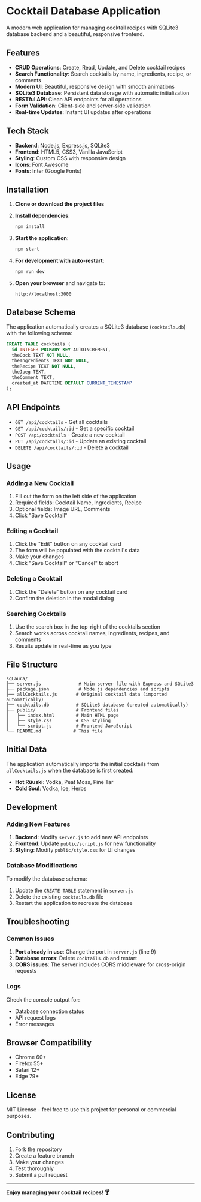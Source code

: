 # Cocktail Database Application

A modern web application for managing cocktail recipes with SQLite3 database backend and a beautiful, responsive frontend.

## Features

- **CRUD Operations**: Create, Read, Update, and Delete cocktail recipes
- **Search Functionality**: Search cocktails by name, ingredients, recipe, or comments
- **Modern UI**: Beautiful, responsive design with smooth animations
- **SQLite3 Database**: Persistent data storage with automatic initialization
- **RESTful API**: Clean API endpoints for all operations
- **Form Validation**: Client-side and server-side validation
- **Real-time Updates**: Instant UI updates after operations

## Tech Stack

- **Backend**: Node.js, Express.js, SQLite3
- **Frontend**: HTML5, CSS3, Vanilla JavaScript
- **Styling**: Custom CSS with responsive design
- **Icons**: Font Awesome
- **Fonts**: Inter (Google Fonts)

## Installation

1. **Clone or download the project files**

2. **Install dependencies**:

   ```bash
   npm install
   ```

3. **Start the application**:

   ```bash
   npm start
   ```

4. **For development with auto-restart**:

   ```bash
   npm run dev
   ```

5. **Open your browser** and navigate to:
   ```
   http://localhost:3000
   ```

## Database Schema

The application automatically creates a SQLite3 database (`cocktails.db`) with the following schema:

```sql
CREATE TABLE cocktails (
  id INTEGER PRIMARY KEY AUTOINCREMENT,
  theCock TEXT NOT NULL,
  theIngredients TEXT NOT NULL,
  theRecipe TEXT NOT NULL,
  theJpeg TEXT,
  theComment TEXT,
  created_at DATETIME DEFAULT CURRENT_TIMESTAMP
);
```

## API Endpoints

- `GET /api/cocktails` - Get all cocktails
- `GET /api/cocktails/:id` - Get a specific cocktail
- `POST /api/cocktails` - Create a new cocktail
- `PUT /api/cocktails/:id` - Update an existing cocktail
- `DELETE /api/cocktails/:id` - Delete a cocktail

## Usage

### Adding a New Cocktail

1. Fill out the form on the left side of the application
2. Required fields: Cocktail Name, Ingredients, Recipe
3. Optional fields: Image URL, Comments
4. Click "Save Cocktail"

### Editing a Cocktail

1. Click the "Edit" button on any cocktail card
2. The form will be populated with the cocktail's data
3. Make your changes
4. Click "Save Cocktail" or "Cancel" to abort

### Deleting a Cocktail

1. Click the "Delete" button on any cocktail card
2. Confirm the deletion in the modal dialog

### Searching Cocktails

1. Use the search box in the top-right of the cocktails section
2. Search works across cocktail names, ingredients, recipes, and comments
3. Results update in real-time as you type

## File Structure

```
sqLaura/
├── server.js              # Main server file with Express and SQLite3
├── package.json           # Node.js dependencies and scripts
├── allCocktails.js       # Original cocktail data (imported automatically)
├── cocktails.db          # SQLite3 database (created automatically)
├── public/               # Frontend files
│   ├── index.html        # Main HTML page
│   ├── style.css         # CSS styling
│   └── script.js         # Frontend JavaScript
└── README.md            # This file
```

## Initial Data

The application automatically imports the initial cocktails from `allCocktails.js` when the database is first created:

- **Hot Rüuski**: Vodka, Peat Moss, Pine Tar
- **Cold Soul**: Vodka, Ice, Herbs

## Development

### Adding New Features

1. **Backend**: Modify `server.js` to add new API endpoints
2. **Frontend**: Update `public/script.js` for new functionality
3. **Styling**: Modify `public/style.css` for UI changes

### Database Modifications

To modify the database schema:

1. Update the `CREATE TABLE` statement in `server.js`
2. Delete the existing `cocktails.db` file
3. Restart the application to recreate the database

## Troubleshooting

### Common Issues

1. **Port already in use**: Change the port in `server.js` (line 9)
2. **Database errors**: Delete `cocktails.db` and restart
3. **CORS issues**: The server includes CORS middleware for cross-origin requests

### Logs

Check the console output for:

- Database connection status
- API request logs
- Error messages

## Browser Compatibility

- Chrome 60+
- Firefox 55+
- Safari 12+
- Edge 79+

## License

MIT License - feel free to use this project for personal or commercial purposes.

## Contributing

1. Fork the repository
2. Create a feature branch
3. Make your changes
4. Test thoroughly
5. Submit a pull request

---

**Enjoy managing your cocktail recipes! 🍸**
